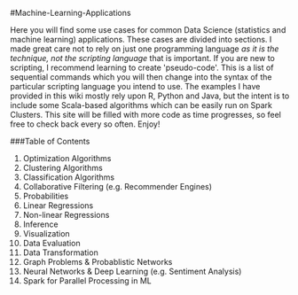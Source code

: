 #Machine-Learning-Applications

Here you will find some use cases for common Data Science (statistics and machine learning) applications. These cases are divided into sections.  I made great care not to rely on just one programming language _as it is the technique, not the scripting language_ that is important.  If you are new to scripting, I recommend learning to create 'pseudo-code'.  This is a list of sequential commands which you will then change into the syntax of the particular scripting language you intend to use. The examples I have provided in this wiki mostly rely upon R, Python and Java, but the intent is to include some Scala-based algorithms which can be easily run on Spark Clusters.  This site will be filled with more code as time progresses, so feel free to check back every so often.  Enjoy!

###Table of Contents

1. Optimization Algorithms
2. Clustering Algorithms
3. Classification Algorithms
4. Collaborative Filtering (e.g. Recommender Engines)
5. Probabilities
6. Linear Regressions
7. Non-linear Regressions
8. Inference
9. Visualization
10. Data Evaluation
11. Data Transformation
12. Graph Problems & Probablistic Networks
13. Neural Networks & Deep Learning (e.g. Sentiment Analysis)
14. Spark for Parallel Processing in ML



